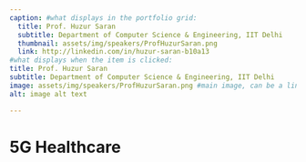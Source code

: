 ```yaml
---
caption: #what displays in the portfolio grid:
  title: Prof. Huzur Saran
  subtitle: Department of Computer Science & Engineering, IIT Delhi
  thumbnail: assets/img/speakers/ProfHuzurSaran.png
  link: http://linkedin.com/in/huzur-saran-b10a13
#what displays when the item is clicked:
title: Prof. Huzur Saran
subtitle: Department of Computer Science & Engineering, IIT Delhi
image: assets/img/speakers/ProfHuzurSaran.png #main image, can be a link or a file in assets/img/portfolio
alt: image alt text

---
```

# 5G Healthcare
